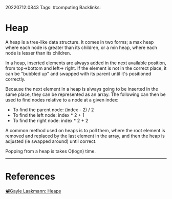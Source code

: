 20220712:0843
Tags: #computing 
Backlinks:
# Heap
A heap is a tree-like data structure. It comes in two forms; a max heap where each node is greater than its children, or a min heap, where each node is lesser than its children.

In a heap, inserted elements are always added in the next available position, from top->bottom and left-> right. If the element is not in the correct place, it can be "bubbled up" and swapped with its parent until it's positioned correctly.

Because the next element in a heap is always going to be inserted in the same place, they can be represented as an array. The following can then be used to find nodes relative to a node at a given index:
- To find the parent node: (index - 2) / 2
- To find the left node: index * 2 + 1
- To find the right node: index * 2 + 2

A common method used on heaps is to poll them, where the root element is removed and replaced by the last element in the array, and then the heap is adjusted (ie swapped around) until correct.

Popping from a heap is takes O(logn) time.

---
# References
[📽Gayle Laakmann: Heaps](https://www.youtube.com/watch?v=t0Cq6tVNRBA)